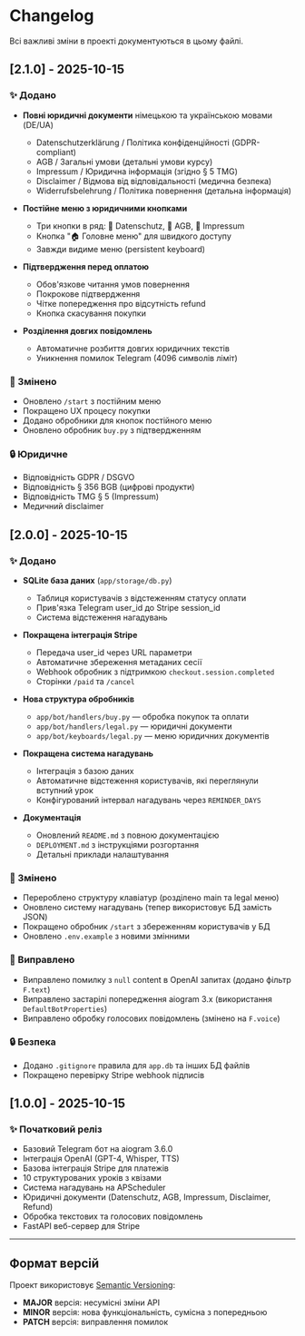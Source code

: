 # Changelog

Всі важливі зміни в проекті документуються в цьому файлі.

## [2.1.0] - 2025-10-15

### ✨ Додано
- **Повні юридичні документи** німецькою та українською мовами (DE/UA)
  - Datenschutzerklärung / Політика конфіденційності (GDPR-compliant)
  - AGB / Загальні умови (детальні умови курсу)
  - Impressum / Юридична інформація (згідно § 5 TMG)
  - Disclaimer / Відмова від відповідальності (медична безпека)
  - Widerrufsbelehrung / Політика повернення (детальна інформація)

- **Постійне меню з юридичними кнопками**
  - Три кнопки в ряд: 📜 Datenschutz, 📜 AGB, 📜 Impressum
  - Кнопка "🏠 Головне меню" для швидкого доступу
  - Завжди видиме меню (persistent keyboard)

- **Підтвердження перед оплатою**
  - Обов'язкове читання умов повернення
  - Покрокове підтвердження
  - Чітке попередження про відсутність refund
  - Кнопка скасування покупки

- **Розділення довгих повідомлень**
  - Автоматичне розбиття довгих юридичних текстів
  - Уникнення помилок Telegram (4096 символів ліміт)

### 🔄 Змінено
- Оновлено `/start` з постійним меню
- Покращено UX процесу покупки
- Додано обробники для кнопок постійного меню
- Оновлено обробник `buy.py` з підтвердженням

### 🔒 Юридичне
- Відповідність GDPR / DSGVO
- Відповідність § 356 BGB (цифрові продукти)
- Відповідність TMG § 5 (Impressum)
- Медичний disclaimer

## [2.0.0] - 2025-10-15

### ✨ Додано
- **SQLite база даних** (`app/storage/db.py`)
  - Таблиця користувачів з відстеженням статусу оплати
  - Прив'язка Telegram user_id до Stripe session_id
  - Система відстеження нагадувань

- **Покращена інтеграція Stripe**
  - Передача user_id через URL параметри
  - Автоматичне збереження метаданих сесії
  - Webhook обробник з підтримкою `checkout.session.completed`
  - Сторінки `/paid` та `/cancel`

- **Нова структура обробників**
  - `app/bot/handlers/buy.py` — обробка покупок та оплати
  - `app/bot/handlers/legal.py` — юридичні документи
  - `app/bot/keyboards/legal.py` — меню юридичних документів

- **Покращена система нагадувань**
  - Інтеграція з базою даних
  - Автоматичне відстеження користувачів, які переглянули вступний урок
  - Конфігурований інтервал нагадувань через `REMINDER_DAYS`

- **Документація**
  - Оновлений `README.md` з повною документацією
  - `DEPLOYMENT.md` з інструкціями розгортання
  - Детальні приклади налаштування

### 🔄 Змінено
- Перероблено структуру клавіатур (розділено main та legal меню)
- Оновлено систему нагадувань (тепер використовує БД замість JSON)
- Покращено обробник `/start` з збереженням користувачів у БД
- Оновлено `.env.example` з новими змінними

### 🐛 Виправлено
- Виправлено помилку з `null` content в OpenAI запитах (додано фільтр `F.text`)
- Виправлено застарілі попередження aiogram 3.x (використання `DefaultBotProperties`)
- Виправлено обробку голосових повідомлень (змінено на `F.voice`)

### 🔒 Безпека
- Додано `.gitignore` правила для `app.db` та інших БД файлів
- Покращено перевірку Stripe webhook підписів

## [1.0.0] - 2025-10-15

### ✨ Початковий реліз
- Базовий Telegram бот на aiogram 3.6.0
- Інтеграція OpenAI (GPT-4, Whisper, TTS)
- Базова інтеграція Stripe для платежів
- 10 структурованих уроків з квізами
- Система нагадувань на APScheduler
- Юридичні документи (Datenschutz, AGB, Impressum, Disclaimer, Refund)
- Обробка текстових та голосових повідомлень
- FastAPI веб-сервер для Stripe

---

## Формат версій

Проект використовує [Semantic Versioning](https://semver.org/):
- **MAJOR** версія: несумісні зміни API
- **MINOR** версія: нова функціональність, сумісна з попередньою
- **PATCH** версія: виправлення помилок
